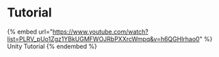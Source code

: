 # Tutorial

{% embed url="https://www.youtube.com/watch?list=PLRV_pUo1Zgz1YBkUGMFWOJRbPXXrcWmpq&v=h6QGHlrhao0" %}
Unity Tutorial
{% endembed %}

